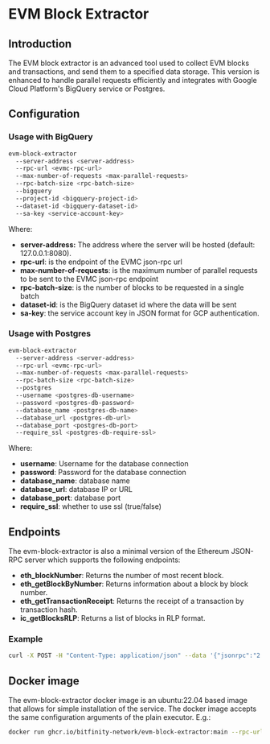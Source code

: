 # EVM Block Extractor

## Introduction

The EVM block extractor is an advanced tool used to collect EVM blocks and transactions, and send them to a specified data storage. 
This version is enhanced to handle parallel requests efficiently and integrates with Google Cloud Platform's BigQuery service or Postgres.

## Configuration

### Usage with BigQuery

```sh
evm-block-extractor
  --server-address <server-address>
  --rpc-url <evmc-rpc-url>
  --max-number-of-requests <max-parallel-requests>
  --rpc-batch-size <rpc-batch-size>
  --bigquery
  --project-id <bigquery-project-id>
  --dataset-id <bigquery-dataset-id>
  --sa-key <service-account-key>
```

Where:

- **server-address:** The address where the server will be hosted (default: 127.0.0.1:8080).
- **rpc-url**: is the endpoint of the EVMC json-rpc url
- **max-number-of-requests**: is the maximum number of parallel requests to be sent to the EVMC json-rpc endpoint
- **rpc-batch-size**: is the number of blocks to be requested in a single batch
- **dataset-id**: is the BigQuery dataset id where the data will be sent
- **sa-key**: the service account key in JSON format for GCP authentication.


### Usage with Postgres

```sh
evm-block-extractor
  --server-address <server-address>
  --rpc-url <evmc-rpc-url>
  --max-number-of-requests <max-parallel-requests>
  --rpc-batch-size <rpc-batch-size>
  --postgres
  --username <postgres-db-username>
  --password <postgres-db-password>
  --database_name <postgres-db-name>
  --database_url <postgres-db-url>
  --database_port <postgres-db-port>
  --require_ssl <postgres-db-require-ssl>
```

Where:

- **username**: Username for the database connection
- **password**: Password for the database connection
- **database_name**: database name
- **database_url**: database IP or URL
- **database_port**: database port
- **require_ssl**: whether to use ssl (true/false)


## Endpoints

The evm-block-extractor is also a minimal version of the Ethereum JSON-RPC server which supports the following endpoints:

- **eth_blockNumber**: Returns the number of most recent block.
- **eth_getBlockByNumber**: Returns information about a block by block number.
- **eth_getTransactionReceipt**: Returns the receipt of a transaction by transaction hash.
- **ic_getBlocksRLP**: Returns a list of blocks in RLP format.

### Example

```sh
curl -X POST -H "Content-Type: application/json" --data '{"jsonrpc":"2.0","method":"eth_blockNumber","params":[],"id":1}' http://127.0.0.1:8080
```

## Docker image

The evm-block-extractor docker image is an ubuntu:22.04 based image that allows for simple installation of the service.
The docker image accepts the same configuration arguments of the plain executor. 
E.g.:
```sh
docker run ghcr.io/bitfinity-network/evm-block-extractor:main --rpc-url https://testnet.bitfinity.network --postgres --username postgres --password postgres --database-name postgres --database-url 127.0.0.1:5432
```

